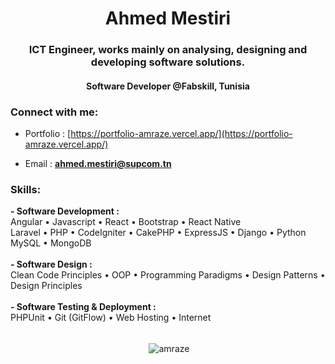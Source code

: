 <h1 align="center">Ahmed Mestiri</h1>
<h3 align="center">ICT Engineer, works mainly on analysing, designing and developing software solutions.</h3>
<h4 align="center">Software Developer @Fabskill, Tunisia</h4>
<h3 align="left">Connect with me:</h3>

- Portfolio : [https://portfolio-amraze.vercel.app/](https://portfolio-amraze.vercel.app/)

- Email : **ahmed.mestiri@supcom.tn**


<h3 align="left">Skills:</h3>
<div><b> - Software Development :</b></div>
<div>Angular • Javascript • React • Bootstrap • React Native</div>
<div> Laravel • PHP • CodeIgniter • CakePHP • ExpressJS • Django • Python </div>
<div>MySQL • MongoDB</div>
<br>

<div><b> - Software Design :</b></div>
<div> Clean Code Principles • OOP • Programming Paradigms • Design Patterns • Design Principles </div>
<br>

<div><b> - Software Testing & Deployment :</b></div>
<div>PHPUnit • Git (GitFlow) • Web Hosting • Internet</div>

<br>
<div align="center">
<p>&nbsp;<img align="center" src="https://github-readme-stats.vercel.app/api?username=amraze&show_icons=true&locale=en" alt="amraze" /></p>
  
</div>
